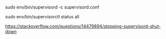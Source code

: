 sudo env/bin/supervisord -c supervisord.conf

sudo env/bin/supervisorctl status all

https://stackoverflow.com/questions/14479894/stopping-supervisord-shut-down
